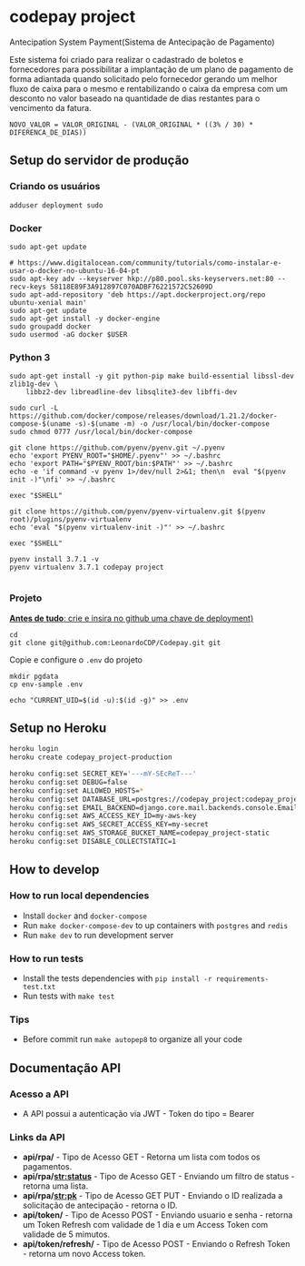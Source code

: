 codepay project
===============

Antecipation System Payment(Sistema de Antecipação de Pagamento)

Este sistema foi criado para realizar o cadastrado de boletos e fornecedores para possibilitar a implantação de um plano
de pagamento de forma adiantada quando solicitado pelo fornecedor gerando um melhor fluxo de caixa para o mesmo e rentabilizando o
caixa da empresa com um desconto no valor baseado na quantidade de dias restantes para o vencimento da fatura.

```
NOVO_VALOR = VALOR_ORIGINAL - (VALOR_ORIGINAL * ((3% / 30) * DIFERENCA_DE_DIAS))
```


Setup do servidor de produção
-----------------------------

### Criando os usuários

```
adduser deployment sudo
```

### Docker

```
sudo apt-get update

# https://www.digitalocean.com/community/tutorials/como-instalar-e-usar-o-docker-no-ubuntu-16-04-pt
sudo apt-key adv --keyserver hkp://p80.pool.sks-keyservers.net:80 --recv-keys 58118E89F3A912897C070ADBF76221572C52609D
sudo apt-add-repository 'deb https://apt.dockerproject.org/repo ubuntu-xenial main'
sudo apt-get update
sudo apt-get install -y docker-engine
sudo groupadd docker
sudo usermod -aG docker $USER
```

### Python 3

```
sudo apt-get install -y git python-pip make build-essential libssl-dev zlib1g-dev \
    libbz2-dev libreadline-dev libsqlite3-dev libffi-dev

sudo curl -L https://github.com/docker/compose/releases/download/1.21.2/docker-compose-$(uname -s)-$(uname -m) -o /usr/local/bin/docker-compose
sudo chmod 0777 /usr/local/bin/docker-compose

git clone https://github.com/pyenv/pyenv.git ~/.pyenv
echo 'export PYENV_ROOT="$HOME/.pyenv"' >> ~/.bashrc
echo 'export PATH="$PYENV_ROOT/bin:$PATH"' >> ~/.bashrc
echo -e 'if command -v pyenv 1>/dev/null 2>&1; then\n  eval "$(pyenv init -)"\nfi' >> ~/.bashrc

exec "$SHELL"

git clone https://github.com/pyenv/pyenv-virtualenv.git $(pyenv root)/plugins/pyenv-virtualenv
echo 'eval "$(pyenv virtualenv-init -)"' >> ~/.bashrc

exec "$SHELL"

pyenv install 3.7.1 -v
pyenv virtualenv 3.7.1 codepay project 


```

### Projeto

[__Antes de
tudo__: crie e insira no github uma chave de deployment)](https://help.github.com/articles/generating-a-new-ssh-key-and-adding-it-to-the-ssh-agent/#generating-a-new-ssh-key)

```
cd
git clone git@github.com:LeonardoCDP/Codepay.git git
```

Copie e configure o `.env` do projeto

```
mkdir pgdata
cp env-sample .env

echo "CURRENT_UID=$(id -u):$(id -g)" >> .env
```

Setup no Heroku
---------------

```bash
heroku login
heroku create codepay_project-production

heroku config:set SECRET_KEY='---mY-SEcReT---'
heroku config:set DEBUG=false
heroku config:set ALLOWED_HOSTS=*
heroku config:set DATABASE_URL=postgres://codepay_project:codepay_project@localhost:5432/codepay_project
heroku config:set EMAIL_BACKEND=django.core.mail.backends.console.EmailBackend
heroku config:set AWS_ACCESS_KEY_ID=my-aws-key
heroku config:set AWS_SECRET_ACCESS_KEY=my-secret
heroku config:set AWS_STORAGE_BUCKET_NAME=codepay_project-static
heroku config:set DISABLE_COLLECTSTATIC=1

```

How to develop
--------------

### How to run local dependencies

- Install `docker` and `docker-compose`
- Run `make docker-compose-dev` to up containers with `postgres` and `redis`
- Run `make dev` to run development server

### How to run tests

- Install the tests dependencies with `pip install -r requirements-test.txt`
- Run tests with `make test`

### Tips

- Before commit run `make autopep8` to organize all your code

Documentação API
----------------

### Acesso a API

- A API possui a autenticação via JWT - Token do tipo = Bearer

### Links da API

- **api/rpa/** - Tipo de Acesso GET - Retorna um lista com todos os pagamentos.
- **api/rpa/<str:status>** - Tipo de Acesso GET - Enviando um filtro de status - retorna uma lista.
- **api/rpa/<str:pk>** - Tipo de Acesso GET PUT - Enviando o ID realizada a solicitação de antecipação - retorna o ID.
- **api/token/** - Tipo de Acesso POST - Enviando usuario e senha - retorna um Token Refresh com validade de 1 dia e um
  Access Token com validade de 5 mimutos.
- **api/token/refresh/** - Tipo de Acesso POST - Enviando o Refresh Token - retorna um novo Access token. 
